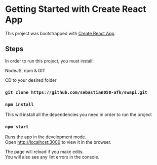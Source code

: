 # Getting Started with Create React App

This project was bootstrapped with [Create React App](https://github.com/facebook/create-react-app).

## Steps

In order to run this project, you must install:

NodeJS, npm & GIT

CD to your desired folder

### `git clone https://github.com/sebastian058-afk/swapi.git`

### `npm install`

This will install all the dependencies you need in order to run the project

### `npm start`

Runs the app in the development mode.\
Open [http://localhost:3000](http://localhost:3000) to view it in the browser.

The page will reload if you make edits.\
You will also see any lint errors in the console.
